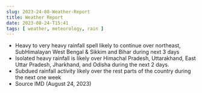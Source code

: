 ```yaml
---
slug: 2023-24-08-Weather-Report 
title: Weather Report 
date: 2023-08-24-T15:41
tags: [ weather, meteorology, rain ]
--- 
```

- Heavy to very heavy rainfall spell likely to continue over northeast, SubHimalayan West Bengal & Sikkim and Bihar during next 3 days 
- Isolated heavy rainfall is likely over Himachal Pradesh, Uttarakhand, East Uttar Pradesh, Jharkhand, and Odisha during the next 2 days.
- Subdued rainfall activity likely over the rest parts of the country during the next one week
- Source IMD (August 24, 2023)
